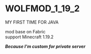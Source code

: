 # WOLFMOD_1_19_2
MY FIRST TIME FOR JAVA
  
mod base on Fabric  
support Minecraft 1.19.2
    
 ***Because I'm custom for private server***
